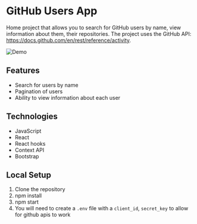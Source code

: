 # GitHub Users App

Home project that allows you to search for GitHub users by name, view information about them, their repositories.
The project uses the GitHub API: https://docs.github.com/en/rest/reference/activity.

![Demo](https://media.giphy.com/media/fqXc61eACdHGQS7ef0/giphy.gif)

## Features

- Search for users by name
- Pagination of users
- Ability to view information about each user

## Technologies

- JavaScript
- React
- React hooks
- Context API
- Bootstrap

## Local Setup

1. Clone the repository
2. npm install
3. npm start
4. You will need to create a `.env` file with a `client_id`, `secret_key` to allow for github apis to work
